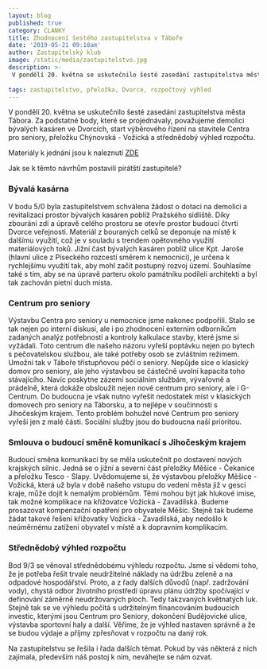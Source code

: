 ```yaml
---
layout: blog
published: true
category: CLANKY
title: Zhodnocení šestého zastupitelstva v Táboře
date: '2019-05-21 09:18am'
author: Zastupitelský klub
image: /static/media/zastupitelstvo.jpg
description: >-
 V pondělí 20. května se uskutečnilo šesté zasedání zastupitelstva města Tábora. Za podstatné body, které se projednávaly, považujeme demolici bývalých kasáren ve Dvorcích, start výběrového řízení na stavitele Centra pro seniory, přeložku Chýnovská - Vožická a střednědobý výhled rozpočtu. 
 
tags: zastupitelstvo, přeložka, Dvorce, rozpočtový výhled
---
```

V pondělí 20. května se uskutečnilo šesté zasedání zastupitelstva města Tábora. Za podstatné body, které se projednávaly, považujeme demolici bývalých kasáren ve Dvorcích, start výběrového řízení na stavitele Centra pro seniory, přeložku Chýnovská - Vožická a střednědobý výhled rozpočtu.  

Materiály k jednání jsou k naleznutí [ZDE](http://www.taborcz.eu/assets/File.ashx?id_org=16470&id_dokumenty=65146) 

Jak se k těmto návrhům postavili pirátští zastupitelé? 

### Bývalá kasárna
V bodu 5/0 byla zastupitelstvem schválena žádost o dotaci na demolici a revitalizaci prostor bývalých kasáren poblíž Pražského sídliště. Díky zbourání zdí a úpravě celého prostoru se otevře prostor budoucí čtvrti Dvorce veřejnosti. Materiál z bouraných celků se deponuje na místě k dalšímu využití, což je v souladu s trendem opětovného využití materiálových toků. Jižní část bývalých kasáren poblíž ulice Kpt. Jaroše (hlavní ulice z Píseckého rozcestí směrem k nemocnici), je určena k rychlejšímu využití tak, aby mohl začít postupný rozvoj území. Souhlasíme také s tím, aby se na úpravě parteru okolo památníku podíleli architekti a byl tak zachován pietní duch místa. 

### Centrum pro seniory
Výstavbu Centra pro seniory u nemocnice jsme nakonec podpořili. Stalo se tak nejen po interní diskusi, ale i po zhodnocení externím odborníkům zadaných analýz potřebnosti a kontroly kalkulace stavby, které jsme si vyžádali. Toto centrum dle našeho názoru vyřeší poptávku nejen po bytech s pečovatelskou službou, ale také potřeby osob se zvláštním režimem. Umožní tak v Táboře třístupňovou péčí o seniory. Nepůjde sice o klasický domov pro seniory, ale jeho výstavbou se částečně uvolní kapacita toho stávajícího. Navíc poskytne zázemí sociálním službám, vývařovně a prádelně, která dokáže obsloužit nejen nové centrum pro seniory, ale i G-Centrum. Do budoucna je však nutno vyřešit nedostatek míst v klasických domovech pro seniory na Táborsku, a to nejlépe v součinnosti s Jihočeským krajem. Tento problém bohužel nové Centrum pro seniory vyřeší jen z malé části. Sociální služby jsou do budoucna naší prioritou.

### Smlouva o budoucí směně komunikací s Jihočeským krajem
Budoucí směna komunikací by se měla uskutečnit po dostavení nových krajských silnic. Jedná se o jižní a severní část přeložky Měšice - Čekanice a přeložku Tesco - Slapy. Uvědomujeme si, že výstavbou přeložky Měšice - Vožická, která už byla v době našeho vstupu do vedení města již v gesci kraje, může dojít k nemalým problémům. Těmi mohou být jak hlukové imise, tak možné komplikace na křižovatce Vožická - Zavadilská. Budeme prosazovat kompenzační opatření pro obyvatele Měšic. Stejně tak budeme žádat takové řešení křižovatky Vožická - Zavadilská, aby nedošlo k neúměrnému zatížení obyvatel v místě a k dopravním komplikacím. 

### Střednědobý výhled rozpočtu
Bod 9/3 se věnoval střednědobému výhledu rozpočtu. Jsme si vědomi toho, že je potřeba řešit trvale neudržitelné náklady na údržbu zeleně a na odpadové hospodářství. Proto, a z řady dalších důvodů (např. zadržování vody), chystá odbor životního prostředí úpravu plánu údržby spočívající v definování záměrně neudržovaných ploch. Tedy takzvaných květnatých luk. Stejně tak se ve výhledu počítá s udržitelným financováním budoucích investic, kterými jsou Centrum pro Seniory, dokončení Budějovické ulice, výstavba sportovní haly a další. Věříme, že je výhled nastaven správně a že se budou výdaje a příjmy zpřesňovat v rozpočtu na daný rok.  

Na zastupitelstvu se řešila i řada dalších témat. Pokud by vás některá z nich zajímala, především náš postoj k nim, neváhejte se nám ozvat.
